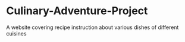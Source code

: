 # Culinary-Adventure-Project
A website covering recipe instruction about various dishes of different cuisines
